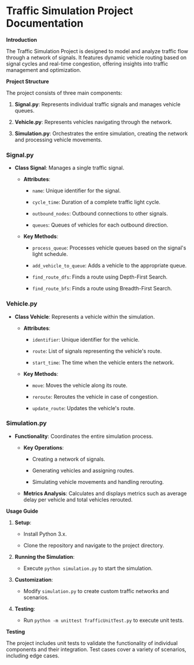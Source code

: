 # Traffic Simulation Project Documentation

**Introduction**

The Traffic Simulation Project is designed to model and analyze traffic flow through a network of signals. It features dynamic vehicle routing based on signal cycles and real-time congestion, offering insights into traffic management and optimization.

**Project Structure** 

The project consists of three main components:

1. **Signal.py**: Represents individual traffic signals and manages vehicle queues.

2. **Vehicle.py**: Represents vehicles navigating through the network.

3. **Simulation.py**: Orchestrates the entire simulation, creating the network and processing vehicle movements.

### **Signal.py**

* **Class Signal**: Manages a single traffic signal.  

    * **Attributes**:

        * `name`: Unique identifier for the signal.

        * `cycle_time`: Duration of a complete traffic light cycle. 

        * `outbound_nodes`: Outbound connections to other signals.

        * `queues`: Queues of vehicles for each outbound direction.

    * **Key Methods**:
                    
        * `process_queue`: Processes vehicle queues based on the signal's light schedule.

        * `add_vehicle_to_queue`: Adds a vehicle to the appropriate queue.

        * `find_route_dfs`: Finds a route using Depth-First Search.

        * `find_route_bfs`: Finds a route using Breadth-First Search.

### **Vehicle.py**  

* **Class Vehicle**: Represents a vehicle within the simulation.

    * **Attributes**:
       
        * `identifier`: Unique identifier for the vehicle.
   
        * `route`: List of signals representing the vehicle's route.
   
        * `start_time`: The time when the vehicle enters the network.

    * **Key Methods**:

        * `move`: Moves the vehicle along its route.

        * `reroute`: Reroutes the vehicle in case of congestion.

        * `update_route`: Updates the vehicle's route.

### **Simulation.py**  

* **Functionality**: Coordinates the entire simulation process.

    * **Key Operations**:

        * Creating a network of signals.

        * Generating vehicles and assigning routes. 

        * Simulating vehicle movements and handling rerouting.
                    
    * **Metrics Analysis**: Calculates and displays metrics such as average delay per vehicle and total vehicles rerouted.

**Usage Guide**

1. **Setup**:

    * Install Python 3.x.

    * Clone the repository and navigate to the project directory.
        
2. **Running the Simulation**:

    * Execute `python simulation.py` to start the simulation.
        
3. **Customization**:

    * Modify `simulation.py` to create custom traffic networks and scenarios.
        
4. **Testing**:

    * Run `python -m unittest TrafficUnitTest.py` to execute unit tests.

**Testing**   

The project includes unit tests to validate the functionality of individual components and their integration. Test cases cover a variety of scenarios, including edge cases.